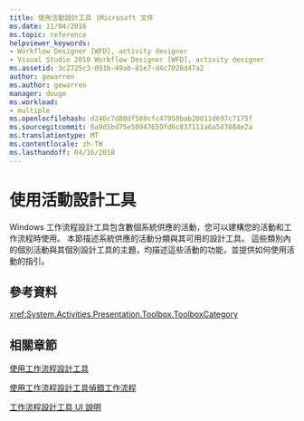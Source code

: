 ```yaml
---
title: 使用活動設計工具 |Microsoft 文件
ms.date: 11/04/2016
ms.topic: reference
helpviewer_keywords:
- Workflow Designer [WFD], activity designer
- Visual Studio 2010 Workflow Designer [WFD], activity designer
ms.assetid: 3c2725c3-091b-49ab-81e7-d4c7028d47a2
author: gewarren
ms.author: gewarren
manager: douge
ms.workload:
- multiple
ms.openlocfilehash: d246c7d88df588cfc47950bab20011d697c7175f
ms.sourcegitcommit: 6a9d5bd75e50947659fd6c837111a6a547884e2a
ms.translationtype: MT
ms.contentlocale: zh-TW
ms.lasthandoff: 04/16/2018
---
```

# <a name="using-the-activity-designers"></a>使用活動設計工具
Windows 工作流程設計工具包含數個系統供應的活動，您可以建構您的活動和工作流程時使用。 本節描述系統供應的活動分類與其可用的設計工具。 這些類別內的個別活動與其個別設計工具的主題，均描述這些活動的功能，並提供如何使用活動的指引。

## <a name="reference"></a>參考資料
 <xref:System.Activities.Presentation.Toolbox.ToolboxCategory>

## <a name="related-sections"></a>相關章節
 [使用工作流程設計工具](../workflow-designer/using-the-workflow-designer.md)

 [使用工作流程設計工具偵錯工作流程](../workflow-designer/debugging-workflows-with-the-workflow-designer.md)

 [工作流程設計工具 UI 說明](../workflow-designer/workflow-designer-ui-help.md)